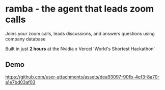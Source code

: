 
# ramba - the agent that leads zoom calls

Joins your zoom calls, leads discussions, and answers questions using company database

Built in just **2 hours** at the Nvidia x Vercel 'World's Shortest Hackathon'



## Demo

https://github.com/user-attachments/assets/dea93097-90fb-4ef3-8a70-a1e7bd03af03

